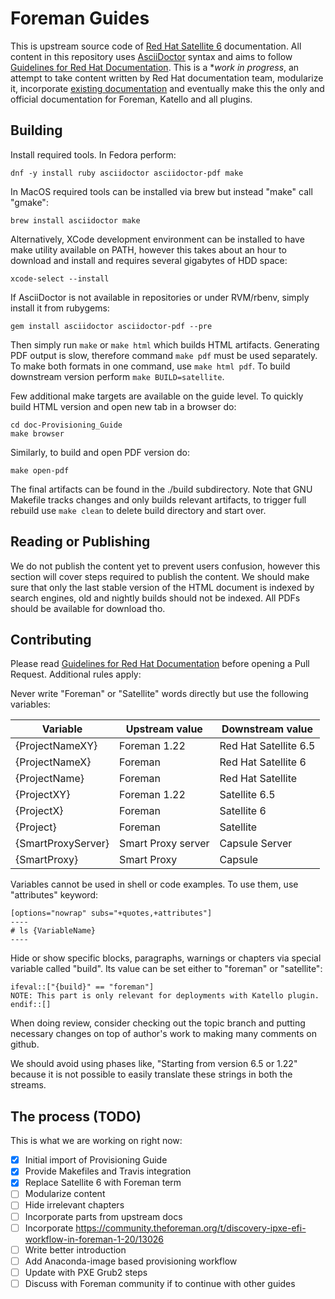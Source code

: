 # Foreman Guides

This is upstream source code of [Red Hat Satellite 6](https://access.redhat.com/documentation/en-us/red_hat_satellite) documentation. All content in this repository uses [AsciiDoctor](https://asciidoctor.org/) syntax and aims to follow [Guidelines for Red Hat Documentation](https://redhat-documentation.github.io/). This is a **work in progress*, an attempt to take content written by Red Hat documentation team, modularize it, incorporate [existing documentation](https://theforeman.org/documentation.html) and eventually make this the only and official documentation for Foreman, Katello and all plugins.

## Building

Install required tools. In Fedora perform:

    dnf -y install ruby asciidoctor asciidoctor-pdf make

In MacOS required tools can be installed via brew but instead "make" call "gmake":

    brew install asciidoctor make

Alternatively, XCode development environment can be installed to have make utility available on PATH, however this takes about an hour to download and install and requires several gigabytes of HDD space:

	xcode-select --install

If AsciiDoctor is not available in repositories or under RVM/rbenv, simply install it from rubygems:

  	gem install asciidoctor asciidoctor-pdf --pre

Then simply run `make` or `make html` which builds HTML artifacts. Generating PDF output is slow, therefore command `make pdf` must be used separately. To make both formats in one command, use `make html pdf`. To build downstream version perform `make BUILD=satellite`.

Few additional make targets are available on the guide level. To quickly build HTML version and open new tab in a browser do:

    cd doc-Provisioning_Guide
    make browser

Similarly, to build and open PDF version do:

    make open-pdf

The final artifacts can be found in the ./build subdirectory. Note that GNU Makefile tracks changes and only builds relevant artifacts, to trigger full rebuild use `make clean` to delete build directory and start over.

## Reading or Publishing

We do not publish the content yet to prevent users confusion, however this section will cover steps required to publish the content. We should make sure that only the last stable version of the HTML document is indexed by search engines, old and nightly builds should not be indexed. All PDFs should be available for download tho.

## Contributing

Please read [Guidelines for Red Hat Documentation](https://redhat-documentation.github.io/) before opening a Pull Request. Additional rules apply:

Never write "Foreman" or "Satellite" words directly but use the following variables:

| Variable | Upstream value | Downstream value |
| -------- | -------------- | ---------------- |
| {ProjectNameXY} | Foreman 1.22 | Red Hat Satellite 6.5 |
| {ProjectNameX} | Foreman | Red Hat Satellite 6 |
| {ProjectName} | Foreman | Red Hat Satellite |
| {ProjectXY} | Foreman 1.22 | Satellite 6.5 |
| {ProjectX} | Foreman | Satellite 6 |
| {Project} | Foreman | Satellite |
| {SmartProxyServer} | Smart Proxy server | Capsule Server |
| {SmartProxy} | Smart Proxy | Capsule |

Variables cannot be used in shell or code examples. To use them, use "attributes" keyword:

	[options="nowrap" subs="+quotes,+attributes"]
	----
	# ls {VariableName}
	----

Hide or show specific blocks, paragraphs, warnings or chapters via special variable called "build". Its value can be set either to "foreman" or "satellite":

	ifeval::["{build}" == "foreman"]
	NOTE: This part is only relevant for deployments with Katello plugin.
	endif::[]

When doing review, consider checking out the topic branch and putting necessary changes on top of author's work to making many comments on github.

We should avoid using phases like, "Starting from version 6.5 or 1.22" because it is not possible to easily translate these strings in both the streams.

## The process (TODO)

This is what we are working on right now:

* [x] Initial import of Provisioning Guide
* [x] Provide Makefiles and Travis integration
* [x] Replace Satellite 6 with Foreman term
* [ ] Modularize content
* [ ] Hide irrelevant chapters
* [ ] Incorporate parts from upstream docs
* [ ] Incorporate https://community.theforeman.org/t/discovery-ipxe-efi-workflow-in-foreman-1-20/13026
* [ ] Write better introduction
* [ ] Add Anaconda-image based provisioning workflow
* [ ] Update with PXE Grub2 steps
* [ ] Discuss with Foreman community if to continue with other guides
